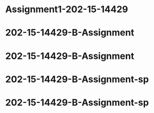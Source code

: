 # Assignment1-202-15-14429

# 202-15-14429-B-Assignment
# 202-15-14429-B-Assignment
# 202-15-14429-B-Assignment-sp
# 202-15-14429-B-Assignment-sp
